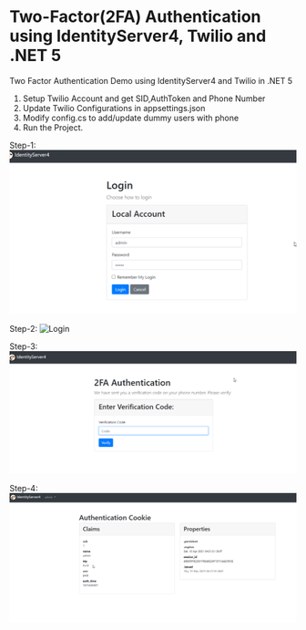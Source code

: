 # Two-Factor(2FA) Authentication using IdentityServer4, Twilio and .NET 5  
Two Factor Authentication Demo using IdentityServer4 and Twilio in .NET 5

1. Setup Twilio Account and get SID,AuthToken and Phone Number
2. Update Twilio Configurations in appsettings.json 
3. Modify config.cs to add/update dummy users with phone 
4. Run the Project. 

Step-1: 
![Login](https://github.com/csehammad/2FAUsingIdentityServer4/blob/main/demo/login.png?raw=true)
 
Step-2: 
![Login](https://github.com/csehammad/2FAUsingIdentityServer4/blob/main/demo/twilio-sms.png?raw=true)

Step-3: 
![Login](https://github.com/csehammad/2FAUsingIdentityServer4/blob/main/demo/code.png?raw=true)

Step-4: 
![Login](https://github.com/csehammad/2FAUsingIdentityServer4/blob/main/demo/diagnostic.png?raw=true)


 
